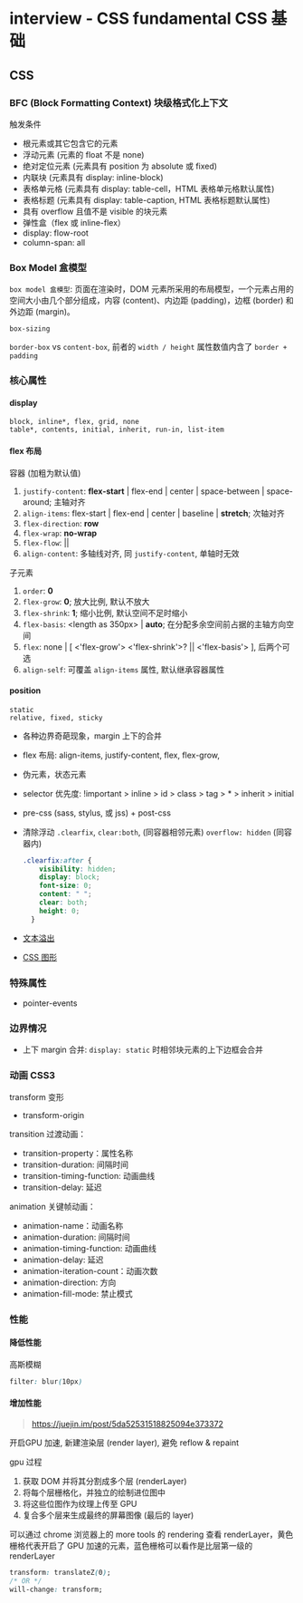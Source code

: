 # interview - CSS fundamental CSS 基础

## CSS
### BFC (Block Formatting Context) 块级格式化上下文
触发条件
- 根元素或其它包含它的元素
- 浮动元素 (元素的 float 不是 none)
- 绝对定位元素 (元素具有 position 为 absolute 或 fixed)
- 内联块 (元素具有 display: inline-block)
- 表格单元格 (元素具有 display: table-cell，HTML 表格单元格默认属性)
- 表格标题 (元素具有 display: table-caption, HTML 表格标题默认属性)
- 具有 overflow 且值不是 visible 的块元素
- 弹性盒（flex 或 inline-flex）
- display: flow-root
- column-span: all

### Box Model 盒模型
`box model 盒模型`: 页面在渲染时，DOM 元素所采用的布局模型，一个元素占用的空间大小由几个部分组成，内容 (content)、内边距 (padding)，边框 (border) 和外边距 (margin)。

`box-sizing`

`border-box` vs `content-box`, 前者的 `width / height` 属性数值内含了 `border + padding`

### 核心属性
#### display
`block, inline*, flex, grid, none` <br>
`table*, contents, initial, inherit, run-in, list-item`

#### flex 布局
容器 (加粗为默认值)
1. `justify-content`: **flex-start** | flex-end | center | space-between | space-around; 主轴对齐
2. `align-items`: flex-start | flex-end | center | baseline | **stretch**; 次轴对齐
3. `flex-direction`: **row**
4. `flex-wrap`: **no-wrap**
5. `flex-flow`: <flex-direction> || <flex-wrap>
6. `align-content`: 多轴线对齐, 同 `justify-content`, 单轴时无效

子元素
1. `order`: **0**
2. `flex-grow`: **0**; 放大比例, 默认不放大
3. `flex-shrink`: **1**; 缩小比例, 默认空间不足时缩小
4. `flex-basis`: <length as 350px> | **auto**; 在分配多余空间前占据的主轴方向空间
5. `flex`: none | [ <'flex-grow'> <'flex-shrink'>? || <'flex-basis'> ], 后两个可选
6. `align-self`: 可覆盖 `align-items` 属性, 默认继承容器属性

#### position
`static` <br>
`relative, fixed, sticky`

- 各种边界奇葩现象，margin 上下的合并

- flex 布局: align-items, justify-content, flex, flex-grow,
- 伪元素，状态元素
- selector 优先度: !important > inline > id > class > tag > * > inherit > initial
- pre-css (sass, stylus, 或 jss) + post-css
- 清除浮动 `.clearfix`, `clear:both`, (同容器相邻元素) `overflow: hidden` (同容器内)
  ```css
  .clearfix:after {
      visibility: hidden;
      display: block;
      font-size: 0;
      content: " ";
      clear: both;
      height: 0;
    }
  ```
- [文本溢出](https://juejin.im/post/5dc15b35f265da4d432a3d10)
- [CSS 图形](https://github.com/qq449245884/xiaozhi/issues/42)

### 特殊属性
- pointer-events

### 边界情况
- 上下 margin 合并: `display: static` 时相邻块元素的上下边框会合并

### 动画 CSS3
transform 变形
- transform-origin

transition 过渡动画：
- transition-property：属性名称
- transition-duration: 间隔时间
- transition-timing-function: 动画曲线
- transition-delay: 延迟

animation 关键帧动画：
- animation-name：动画名称
- animation-duration: 间隔时间
- animation-timing-function: 动画曲线
- animation-delay: 延迟
- animation-iteration-count：动画次数
- animation-direction: 方向
- animation-fill-mode: 禁止模式

### 性能
#### 降低性能
高斯模糊
```css
filter: blur(10px)
```

#### 增加性能
> https://juejin.im/post/5da52531518825094e373372

开启GPU 加速, 新建渲染层 (render layer), 避免 reflow & repaint

gpu 过程
1. 获取 DOM 并将其分割成多个层 (renderLayer)
2. 将每个层栅格化，并独立的绘制进位图中
3. 将这些位图作为纹理上传至 GPU
4. 复合多个层来生成最终的屏幕图像 (最后的 layer)

可以通过 chrome 浏览器上的 more tools 的 rendering 查看 renderLayer，黄色栅格代表开启了 GPU 加速的元素，蓝色栅格可以看作是比层第一级的 renderLayer

```css
transform: translateZ(0);
/* OR */
will-change: transform;
```
